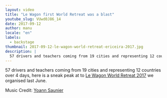 ```yaml
---
layout: video
title: "Le Wagon first World Retreat was a blast"
youtube_slug: VUwd0J86_14
date: 2017-09-12
author: manu
locale: "en"
labels:
  - backstage
thumbnail: 2017-09-12-le-wagon-world-retreat-ericeira-2017.jpg
description: |
  57 drivers and teachers coming from 19 cities and representing 12 countries over 4 days, here is a sneak peak at to Le Wagon World Retreat 2017 we organised last June.
---
```


57 drivers and teachers coming from 19 cities and representing 12 countries over 4 days, here is a sneak peak at to [Le Wagon World Retreat 2017](https://www.lewagon.com/blog/a-world-retreat-is-the-best-thing-we-ve-ever-done) we organised last June.

Music Credit: [Yoann Saunier](http://yoann.saunier.me)
